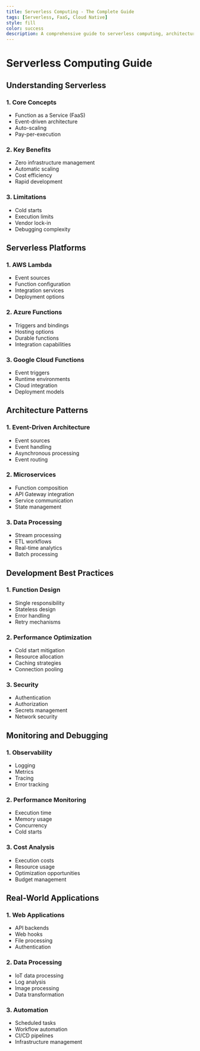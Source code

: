 ```yaml
---
title: Serverless Computing - The Complete Guide
tags: [Serverless, FaaS, Cloud Native]
style: fill
color: success
description: A comprehensive guide to serverless computing, architecture, and implementation
---
```


# Serverless Computing Guide

## Understanding Serverless

### 1. Core Concepts
- Function as a Service (FaaS)
- Event-driven architecture
- Auto-scaling
- Pay-per-execution

### 2. Key Benefits
- Zero infrastructure management
- Automatic scaling
- Cost efficiency
- Rapid development

### 3. Limitations
- Cold starts
- Execution limits
- Vendor lock-in
- Debugging complexity

## Serverless Platforms

### 1. AWS Lambda
- Event sources
- Function configuration
- Integration services
- Deployment options

### 2. Azure Functions
- Triggers and bindings
- Hosting options
- Durable functions
- Integration capabilities

### 3. Google Cloud Functions
- Event triggers
- Runtime environments
- Cloud integration
- Deployment models

## Architecture Patterns

### 1. Event-Driven Architecture
- Event sources
- Event handling
- Asynchronous processing
- Event routing

### 2. Microservices
- Function composition
- API Gateway integration
- Service communication
- State management

### 3. Data Processing
- Stream processing
- ETL workflows
- Real-time analytics
- Batch processing

## Development Best Practices

### 1. Function Design
- Single responsibility
- Stateless design
- Error handling
- Retry mechanisms

### 2. Performance Optimization
- Cold start mitigation
- Resource allocation
- Caching strategies
- Connection pooling

### 3. Security
- Authentication
- Authorization
- Secrets management
- Network security

## Monitoring and Debugging

### 1. Observability
- Logging
- Metrics
- Tracing
- Error tracking

### 2. Performance Monitoring
- Execution time
- Memory usage
- Concurrency
- Cold starts

### 3. Cost Analysis
- Execution costs
- Resource usage
- Optimization opportunities
- Budget management

## Real-World Applications

### 1. Web Applications
- API backends
- Web hooks
- File processing
- Authentication

### 2. Data Processing
- IoT data processing
- Log analysis
- Image processing
- Data transformation

### 3. Automation
- Scheduled tasks
- Workflow automation
- CI/CD pipelines
- Infrastructure management
